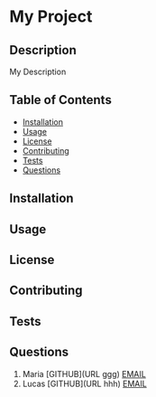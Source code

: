 
  # My Project

  
  
  ## Description
  My Description

  ## Table of Contents

  * [Installation](#installation)
  * [Usage](#usage)
  * [License](#license)
  * [Contributing](#contributing)
  * [Tests](#tests)
  * [Questions](#questions)
  
  ## Installation
  

  ## Usage
  

  ## License
  

  ## Contributing
  

  ## Tests
  
  
  ## Questions
  1. Maria
  	[GITHUB](URL ggg)
  	[EMAIL](mailto:ggg)
  2. Lucas
  	[GITHUB](URL hhh)
  	[EMAIL](mailto:hh)
  
  